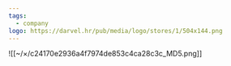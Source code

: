 ```yaml
---
tags:
  - company
logo: https://darvel.hr/pub/media/logo/stores/1/504x144.png
---
```

![[~/×/c24170e2936a4f7974de853c4ca28c3c_MD5.png]]

